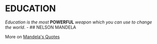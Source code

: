 # EDUCATION
*Education is the most* **POWERFUL** *weapon which you can use to change the world*.
		- ## NELSON MANDELA

More on [Mandela's Quotes](https://worldbicyclerelief.org/5-of-the-most-inspirational-nelson-mandela-quotes/)  
